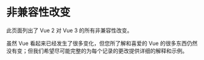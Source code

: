 # 非兼容性改变

此页面列出了 Vue 2 对 Vue 3 的所有非兼容性改变。

虽然 Vue 看起来已经发生了很多变化，但您所了解和喜爱的 Vue 的很多东西仍然没有变；但我们希望尽可能完整的为每个记录的更改提供详细的解释和示例。

<!-- TODO -->